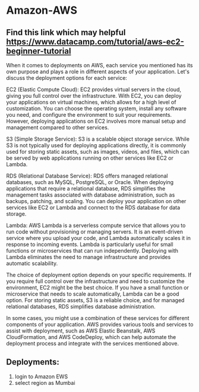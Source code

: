 # Amazon-AWS
## Find this link which  may helpful https://www.datacamp.com/tutorial/aws-ec2-beginner-tutorial

When it comes to deployments on AWS, each service you mentioned has its own purpose and plays a role in different aspects of your application. Let's discuss the deployment options for each service:

EC2 (Elastic Compute Cloud): EC2 provides virtual servers in the cloud, giving you full control over the infrastructure. With EC2, you can deploy your applications on virtual machines, which allows for a high level of customization. You can choose the operating system, install any software you need, and configure the environment to suit your requirements. However, deploying applications on EC2 involves more manual setup and management compared to other services.

S3 (Simple Storage Service): S3 is a scalable object storage service. While S3 is not typically used for deploying applications directly, it is commonly used for storing static assets, such as images, videos, and files, which can be served by web applications running on other services like EC2 or Lambda.

RDS (Relational Database Service): RDS offers managed relational databases, such as MySQL, PostgreSQL, or Oracle. When deploying applications that require a relational database, RDS simplifies the management tasks associated with database administration, such as backups, patching, and scaling. You can deploy your application on other services like EC2 or Lambda and connect to the RDS database for data storage.

Lambda: AWS Lambda is a serverless compute service that allows you to run code without provisioning or managing servers. It is an event-driven service where you upload your code, and Lambda automatically scales it in response to incoming events. Lambda is particularly useful for small functions or microservices that can run independently. Deploying with Lambda eliminates the need to manage infrastructure and provides automatic scalability.

The choice of deployment option depends on your specific requirements. If you require full control over the infrastructure and need to customize the environment, EC2 might be the best choice. If you have a small function or microservice that needs to scale automatically, Lambda can be a good option. For storing static assets, S3 is a reliable choice, and for managed relational databases, RDS simplifies database administration.

In some cases, you might use a combination of these services for different components of your application. AWS provides various tools and services to assist with deployment, such as AWS Elastic Beanstalk, AWS CloudFormation, and AWS CodeDeploy, which can help automate the deployment process and integrate with the services mentioned above.

## Deployments:
1. login to Amazon EWS
2. select region as Mumbai
